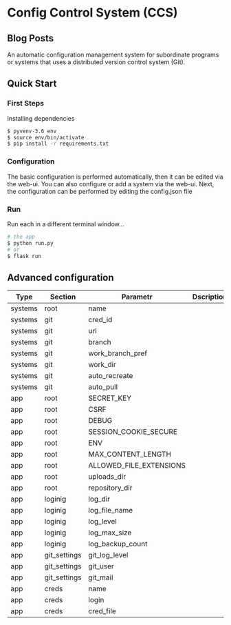 # Config Control System (CCS)

## Blog Posts

An automatic configuration management system for subordinate programs or systems that uses a distributed version control system (Git).

## Quick Start

### First Steps

Installing dependencies

```sh
$ pyvenv-3.6 env
$ source env/bin/activate
$ pip install -r requirements.txt
```

### Configuration

The basic configuration is performed automatically, then it can be edited via the web-ui. You can also configure or add a system via the web-ui. Next, the configuration can be performed by editing the config.json file

### Run

Run each in a different terminal window...

```sh
# the app
$ python run.py
# or
$ flask run
```

## Advanced configuration

| Type   | Section   | Parametr   | Dscription |
|---|---|---|---|
| systems   | root   | name   |   |
| systems   | git   | cred\_id   |   |
| systems   | git   | url   |   |
| systems   | git   | branch   |   |
| systems   | git   | work\_branch\_pref   |   |
| systems   | git   | work\_dir   |   |
| systems   | git   | auto\_recreate   |   |
| systems   | git   | auto\_pull   |   |
| app   | root   | SECRET\_KEY   |   |
| app   | root   | CSRF   |   |
| app   | root   | DEBUG   |   |
| app   | root   | SESSION\_COOKIE\_SECURE   |   |
| app   | root   | ENV   |   |
| app   | root   | MAX\_CONTENT\_LENGTH   |   |
| app   | root   | ALLOWED\_FILE\_EXTENSIONS   |   |
| app   | root   | uploads\_dir   |   |
| app   | root   | repository\_dir   |   |
| app   | loginig   | log\_dir   |   |
| app   | loginig   | log\_file\_name   |   |
| app   | loginig   | log\_level   |   |
| app   | loginig   | log\_max\_size   |   |
| app   | loginig   | log\_backup\_count   |   |
| app   | git\_settings   | git\_log\_level   |   |
| app   | git\_settings   | git\_user   |   |
| app   | git\_settings   | git\_mail   |   |
| app   | creds   | name   |   |
| app   | creds   | login   |   |
| app   | creds   | cred\_file   |   |
